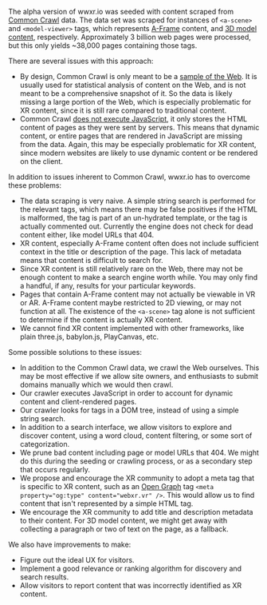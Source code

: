 The alpha version of wwxr.io was seeded with content scraped from [Common Crawl][cc] data. The data set was scraped for instances of `<a-scene>` and `<model-viewer>` tags, which represents [A-Frame][af] content, and [3D model content][mv], respectively. Approximately 3 billion web pages were processed, but this only yields ~38,000 pages containing those tags.

There are several issues with this approach:

- By design, Common Crawl is only meant to be a [sample of the Web][cc-sample]. It is usually used for statistical analysis of content on the Web, and is not meant to be a comprehensive snapshot of it. So the data is likely missing a large portion of the Web, which is especially problematic for XR content, since it is still rare compared to traditional content.
- Common Crawl [does not execute JavaScript][cc-js], it only stores the HTML content of pages as they were sent by servers. This means that dynamic content, or entire pages that are rendered in JavaScript are missing from the data. Again, this may be especially problematic for XR content, since modern websites are likely to use dynamic content or be rendered on the client.

In addition to issues inherent to Common Crawl, wwxr.io has to overcome these problems:

- The data scraping is very naive. A simple string search is performed for the relevant tags, which means there may be false positives if the HTML is malformed, the tag is part of an un-hydrated template, or the tag is actually commented out. Currently the engine does not check for dead content either, like model URLs that 404.
- XR content, especially A-Frame content often does not include sufficient context in the title or description of the page. This lack of metadata means that  content is difficult to search for.
- Since XR content is still relatively rare on the Web, there may not be enough content to make a search engine worth while. You may only find a handful, if any, results for your particular keywords.
- Pages that contain A-Frame content may not actually be viewable in VR or AR. A-Frame content maybe restricted to 2D viewing, or may not function at all. The existence of the `<a-scene>` tag alone is not sufficient to determine if the content is actually XR content.
- We cannot find XR content implemented with other frameworks, like plain three.js, babylon.js, PlayCanvas, etc.

Some possible solutions to these issues:

- In addition to the Common Crawl data, we crawl the Web ourselves. This may be most effective if we allow site owners, and enthusiasts to submit domains manually which we would then crawl.
- Our crawler executes JavaScript in order to account for dynamic content and client-rendered pages.
- Our crawler looks for tags in a DOM tree, instead of using a simple string search.
- In addition to a search interface, we allow visitors to explore and discover content, using a word cloud, content filtering, or some sort of categorization.
- We prune bad content including page or model URLs that 404. We might do this during the seeding or crawling process, or as a secondary step that occurs regularly.
- We propose and encourage the XR community to adopt a meta tag that is specific to XR content, such as an [Open Graph][og] tag `<meta property="og:type" content="webxr.vr" />`. This would allow us to find content that isn't represented by a simple HTML tag.
- We encourage the XR community to add title and description metadata to their content. For 3D model content, we might get away with collecting a paragraph or two of text on the page, as a fallback.

We also have improvements to make:

- Figure out the ideal UX for visitors.
- Implement a good relevance or ranking algorithm for discovery and search results.
- Allow visitors to report content that was incorrectly identified as XR content.

[cc]: https://commoncrawl.org/
[af]: https://aframe.io/
[mv]: https://modelviewer.dev/
[cc-sample]: https://groups.google.com/g/common-crawl/c/xmSZX85cRjg/m/iqADMxH_AgAJ
[cc-js]: https://groups.google.com/g/common-crawl/c/HXQ5D-7rDIw/m/uOHnDeQbBQAJ
[og]: https://ogp.me/
